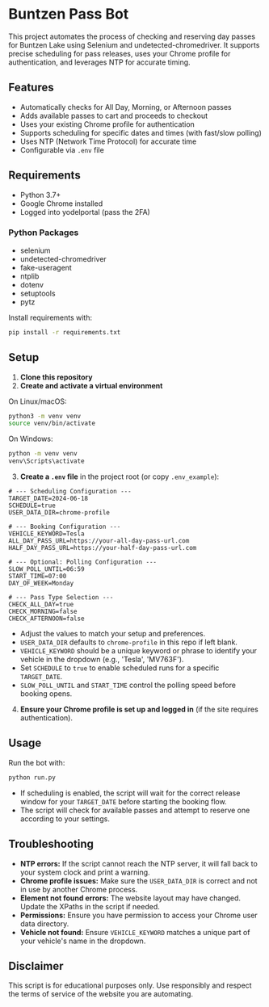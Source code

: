 # Buntzen Pass Bot

This project automates the process of checking and reserving day passes for Buntzen Lake using Selenium and undetected-chromedriver. It supports precise scheduling for pass releases, uses your Chrome profile for authentication, and leverages NTP for accurate timing.

## Features
- Automatically checks for All Day, Morning, or Afternoon passes
- Adds available passes to cart and proceeds to checkout
- Uses your existing Chrome profile for authentication
- Supports scheduling for specific dates and times (with fast/slow polling)
- Uses NTP (Network Time Protocol) for accurate time
- Configurable via `.env` file

## Requirements
- Python 3.7+
- Google Chrome installed
- Logged into yodelportal (pass the 2FA)

### Python Packages
- selenium
- undetected-chromedriver
- fake-useragent
- ntplib
- dotenv
- setuptools
- pytz

Install requirements with:
```bash
pip install -r requirements.txt
```

## Setup
1. **Clone this repository**
2. **Create and activate a virtual environment**

On Linux/macOS:
```bash
python3 -m venv venv
source venv/bin/activate
```

On Windows:
```cmd
python -m venv venv
venv\Scripts\activate
```

3. **Create a `.env` file** in the project root (or copy `.env_example`):

```
# --- Scheduling Configuration ---
TARGET_DATE=2024-06-18
SCHEDULE=true
USER_DATA_DIR=chrome-profile

# --- Booking Configuration ---
VEHICLE_KEYWORD=Tesla
ALL_DAY_PASS_URL=https://your-all-day-pass-url.com
HALF_DAY_PASS_URL=https://your-half-day-pass-url.com

# --- Optional: Polling Configuration ---
SLOW_POLL_UNTIL=06:59
START_TIME=07:00
DAY_OF_WEEK=Monday

# --- Pass Type Selection ---
CHECK_ALL_DAY=true
CHECK_MORNING=false
CHECK_AFTERNOON=false
```
- Adjust the values to match your setup and preferences.
- `USER_DATA_DIR` defaults to `chrome-profile` in this repo if left blank.
- `VEHICLE_KEYWORD` should be a unique keyword or phrase to identify your vehicle in the dropdown (e.g., 'Tesla', 'MV763F').
- Set `SCHEDULE` to `true` to enable scheduled runs for a specific `TARGET_DATE`.
- `SLOW_POLL_UNTIL` and `START_TIME` control the polling speed before booking opens.

4. **Ensure your Chrome profile is set up and logged in** (if the site requires authentication).

## Usage
Run the bot with:
```bash
python run.py
```

- If scheduling is enabled, the script will wait for the correct release window for your `TARGET_DATE` before starting the booking flow.
- The script will check for available passes and attempt to reserve one according to your settings.

## Troubleshooting
- **NTP errors:** If the script cannot reach the NTP server, it will fall back to your system clock and print a warning.
- **Chrome profile issues:** Make sure the `USER_DATA_DIR` is correct and not in use by another Chrome process.
- **Element not found errors:** The website layout may have changed. Update the XPaths in the script if needed.
- **Permissions:** Ensure you have permission to access your Chrome user data directory.
- **Vehicle not found:** Ensure `VEHICLE_KEYWORD` matches a unique part of your vehicle's name in the dropdown.

## Disclaimer
This script is for educational purposes only. Use responsibly and respect the terms of service of the website you are automating.
